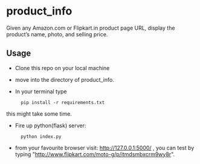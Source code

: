 product_info
============

Given any Amazon.com or Flipkart.in product page URL, display the product’s name, photo, and selling price.


Usage
------
* Clone this repo on your local machine
* move into the directory of product_info.
* In your terminal type 


		pip install -r requirements.txt

this might take some time.

* Fire up python(flask) server:


		python index.py


* from your favourite browser visit: http://127.0.0.1:5000/ , you can test by typing "http://www.flipkart.com/moto-g/p/itmdsmbxcrm9wy8r".